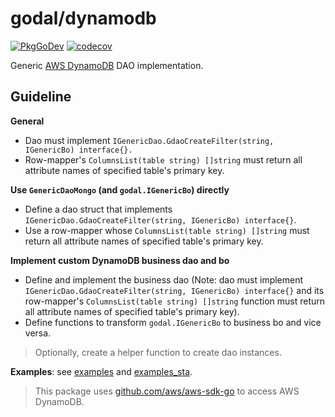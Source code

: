 # godal/dynamodb

[![PkgGoDev](https://pkg.go.dev/badge/github.com/btnguyen2k/godal/dynamodb)](https://pkg.go.dev/github.com/btnguyen2k/godal/dynamodb)
[![codecov](https://codecov.io/gh/btnguyen2k/godal/branch/dynamodb/graph/badge.svg?token=0L23UTJHOZ)](https://app.codecov.io/gh/btnguyen2k/godal/branch/dynamodb)

Generic [AWS DynamoDB](https://aws.amazon.com/dynamodb/) DAO implementation.

## Guideline

**General**

- Dao must implement `IGenericDao.GdaoCreateFilter(string, IGenericBo) interface{}.`
- Row-mapper's `ColumnsList(table string) []string` must return all attribute names of specified table's primary key.

**Use `GenericDaoMongo` (and `godal.IGenericBo`) directly**

- Define a dao struct that implements `IGenericDao.GdaoCreateFilter(string, IGenericBo) interface{}`.
- Use a row-mapper whose `ColumnsList(table string) []string` must return all attribute names of specified table's primary key.

**Implement custom DynamoDB business dao and bo**

- Define and implement the business dao (Note: dao must implement `IGenericDao.GdaoCreateFilter(string, IGenericBo) interface{}`
  and its row-mapper's `ColumnsList(table string) []string` function must return all attribute names of specified table's primary key).
- Define functions to transform `godal.IGenericBo` to business bo and vice versa.

> Optionally, create a helper function to create dao instances.

**Examples**: see [examples](../examples/) and [examples_sta](../examples_sta/).

> This package uses [github.com/aws/aws-sdk-go](https://github.com/aws/aws-sdk-go) to access AWS DynamoDB.
